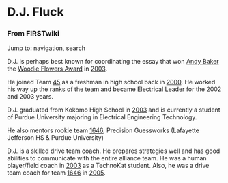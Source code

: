 # D.J. Fluck

### From FIRSTwiki

Jump to: navigation, search

D.J. is perhaps best known for coordinating the essay that won [Andy
Baker](Andy_Baker "Andy Baker" ) the [Woodie Flowers
Award](Woodie_Flowers_Award "Woodie Flowers Award" ) in
[2003](Game_%282003%29 "Game \(2003\)" ).

He joined Team [45](45 "45" ) as a freshman in high school back in
[2000](Game_%282000%29 "Game \(2000\)" ). He worked his way up the
ranks of the team and became Electrical Leader for the 2002 and 2003 years.

D.J. graduated from Kokomo High School in [2003](Game_%282003%29
"Game \(2003\)" ) and is currently a student of Purdue University majoring in
Electrical Engineering Technology.

He also mentors rookie team [1646](1646 "1646" ), Precision
Guessworks (Lafayette Jefferson HS &amp; Purdue University)

D.J. is a skilled drive team coach. He prepares strategies well and has good
abilities to communicate with the entire alliance team. He was a human
player/field coach in [2003](Game_%282003%29 "Game \(2003\)" ) as a
TechnoKat student. Also, he was a drive team coach for team
[1646](1646 "1646" ) in [2005](Game_%282005%29 "Game
\(2005\)" ).

